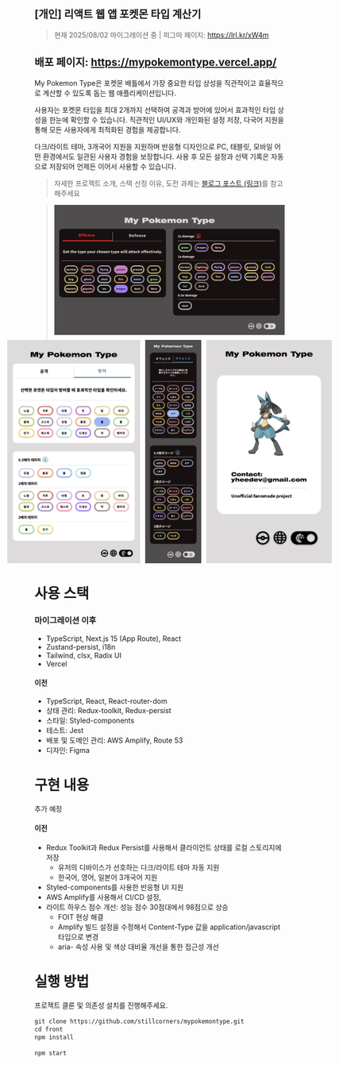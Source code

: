 ## [개인] 리액트 웹 앱 포켓몬 타입 계산기

> <aside>

> 현재 2025/08/02 마이그레이션 중 | 피그마 페이지: https://lrl.kr/xW4m

## 배포 페이지: https://mypokemontype.vercel.app/

My Pokemon Type은 포켓몬 배틀에서 가장 중요한 타입 상성을 직관적이고 효율적으로 계산할 수 있도록 돕는 웹 애플리케이션입니다.

사용자는 포켓몬 타입을 최대 2개까지 선택하여 공격과 방어에 있어서 효과적인 타입 상성을 한눈에 확인할 수 있습니다. 직관적인 UI/UX와 개인화된 설정 저장, 다국어 지원을 통해 모든 사용자에게 최적화된 경험을 제공합니다.

다크/라이트 테마, 3개국어 지원을 지원하며 반응형 디자인으로 PC, 태블릿, 모바일 어떤 환경에서도 일관된 사용자 경험을 보장합니다. 사용 후 모든 설정과 선택 기록은 자동으로 저장되어 언제든 이어서 사용할 수 있습니다.

> 자세한 프로젝트 소개, 스택 선정 이유, 도전 과제는 [블로그 포스트 (링크)](https://www.notion.so/stillcorners/21fc7639cb498044bd3ad2ecd7fdbea3#2-%EC%82%AC%EC%9A%A9%ED%95%9C-%EC%8A%A4%ED%83%9D-%EB%B0%8F-%EC%84%A0%EC%A0%95-%EC%9D%B4%EC%9C%A0)를 참고해주세요

> <aside>
> <div style="display: flex; justify-content: center; align-items: center; margin-bottom: 10px;">
> <img src="./public/img/README_png/PC_dark_en.png" width="660px" alt="PC에서 접속한 My Pokemon Type 웹 앱의 다크 모드, 영어, 방어 계산 결과 상태의 스크린샷 이미지">
> </div>
>
> <div style="display: flex; gap: 10px; justify-content: center; align-items: center; margin-bottom: 20px;">
> <img src="./public/img/README_png/iPad_light_kr.png" height="450px" alt="태블릿에서 접속한 My Pokemon Type 웹 앱의 라이트 모드, 한국어, 방어 계산 결과 상태의 스크린샷 이미지">
> <img src="./public/img/README_png/Mobile_dark_jp.png" height="450px" alt="모바일에서 접속한 My Pokemon Type 웹 앱의 다크 모드, 일본어, 방어 계산 결과 상태의 스크린샷 이미지">
> <img src="./public/img/README_png/more_Mobile_light.png" height="450px" alt="모바일에서 접속한 My Pokemon Type 웹 앱의 다크 모드, MORE 페이지의 스크린샷 이미지">
> </div>
> </aside>

# 사용 스택

### 마이그레이션 이후

- TypeScript, Next.js 15 (App Route), React
- Zustand-persist, i18n
- Tailwind, clsx, Radix UI
- Vercel

#### 이전

- TypeScript, React, React-router-dom
- 상태 관리: Redux-toolkit, Redux-persist
- 스타일: Styled-components
- 테스트: Jest
- 배포 및 도메인 관리: AWS Amplify, Route 53
- 디자인: Figma

# 구현 내용

추가 예정

#### 이전

- Redux Toolkit과 Redux Persist를 사용해서 클라이언트 상태를 로컬 스토리지에 저장
  - 유저의 디바이스가 선호하는 다크/라이트 테마 자동 지원
  - 한국어, 영어, 일본어 3개국어 지원
- Styled-components를 사용한 반응형 UI 지원
- AWS Amplify를 사용해서 CI/CD 설정,
- 라이트 하우스 점수 개선: 성능 점수 30점대에서 98점으로 상승
  - FOIT 현상 해결
  - Amplify 빌드 설정을 수정해서 Content-Type 값을 application/javascript 타입으로 변경
  - aria- 속성 사용 및 색상 대비율 개선을 통한 접근성 개선

# 실행 방법

프로젝트 클론 및 의존성 설치를 진행해주세요.

```
git clone https://github.com/stillcorners/mypokemontype.git
cd front
npm install

npm start
```
